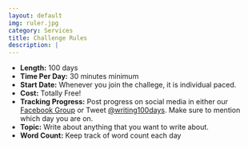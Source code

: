 ```yaml
---
layout: default
img: ruler.jpg
category: Services
title: Challenge Rules
description: |
---
```


* **Length:** 100 days
* **Time Per Day:** 30 minutes minimum 
* **Start Date:** Whenever you join the challege, it is individual paced.
* **Cost:** Totally Free!
* **Tracking Progress:** Post progress on social media in either our [Facebook Group](https://www.facebook.com/groups/writingfor100days/) or Tweet [@writing100days](https://twitter.com/writing100days).  Make sure to mention which day you are on.
* **Topic:** Write about anything that you want to write about.  
* **Word Count:** Keep track of word count each day

